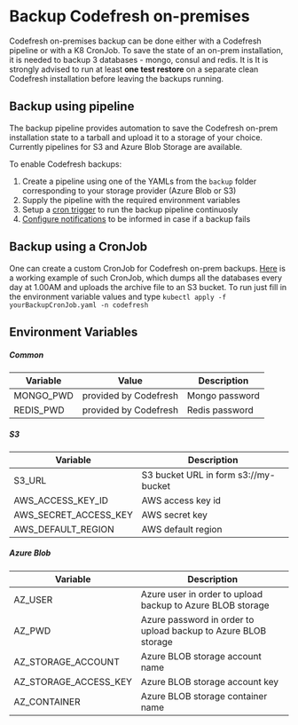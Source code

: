 # Backup Codefresh on-premises

Codefresh on-premises backup can be done either with a Codefresh pipeline or with a K8 CronJob. To save the state of an on-prem installation, it is needed to backup 3 databases - mongo, consul and redis. It is It is strongly advised to run at least **one test restore** on a separate clean Codefresh installation before leaving the backups running.

## Backup using pipeline

The backup pipeline provides automation to save the Codefresh on-prem installation state to a tarball and upload it to a storage of your choice. Currently pipelines for S3 and Azure Blob Storage are available.

To enable Codefresh backups:

1. Create a pipeline using one of the YAMLs from the `backup` folder corresponding to your storage provider (Azure Blob or S3)
2. Supply the pipeline with the required environment variables
3. Setup a [cron trigger](https://codefresh.io/docs/docs/configure-ci-cd-pipeline/triggers/cron-triggers/) to run the backup pipeline continuosly
4. [Configure notifications](https://codefresh.io/docs/docs/integrations/notifications) to be informed in case if a backup fails

## Backup using a CronJob

One can create a custom CronJob for Codefresh on-prem backups. [Here](./BackupCronJobExample.yml) is a working example of such CronJob, which dumps all the databases every day at 1.00AM and uploads the archive file to an S3 bucket. To run just fill in the environment variable values and type `kubectl apply -f yourBackupCronJob.yaml -n codefresh`

## Environment Variables

##### Common
| Variable| Value| Description|
| --- | --- | --- |
| MONGO_PWD |  provided by Codefresh| Mongo password |
| REDIS_PWD | provided by Codefresh | Redis password |

##### S3
| Variable| Description|
| --- | --- |
| S3_URL | S3 bucket URL in form s3://my-bucket |
| AWS_ACCESS_KEY_ID | AWS access key id |
| AWS_SECRET_ACCESS_KEY | AWS secret key |
| AWS_DEFAULT_REGION | AWS default region |

##### Azure Blob
| Variable| Description|
| --- | --- |
| AZ_USER | Azure user in order to upload backup to Azure BLOB storage |
| AZ_PWD | Azure password in order to upload backup to Azure BLOB storage |
| AZ_STORAGE_ACCOUNT | Azure BLOB storage account name |
| AZ_STORAGE_ACCESS_KEY | Azure BLOB storage account key |
| AZ_CONTAINER | Azure BLOB storage container name |
